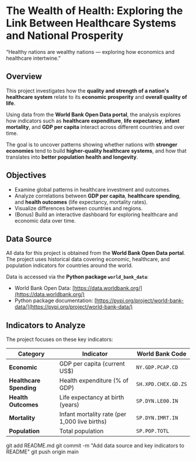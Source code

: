 # The Wealth of Health: Exploring the Link Between Healthcare Systems and National Prosperity

“Healthy nations are wealthy nations — exploring how economics and healthcare intertwine.”

## Overview
This project investigates how the **quality and strength of a nation's healthcare system** relate to its **economic prosperity** and **overall quality of life**.  

Using data from the **World Bank Open Data portal**, the analysis explores how indicators such as **healthcare expenditure**, **life expectancy**, **infant mortality**, and **GDP per capita** interact across different countries and over time.  

The goal is to uncover patterns showing whether nations with **stronger economies** tend to build **higher-quality healthcare systems**, and how that translates into **better population health and longevity**.

## Objectives
- Examine global patterns in healthcare investment and outcomes.
- Analyze correlations between **GDP per capita**, **healthcare spending**, and **health outcomes** (life expectancy, mortality rates).
- Visualize differences between countries and regions.
- (Bonus) Build an interactive dashboard for exploring healthcare and economic data over time.

## Data Source
All data for this project is obtained from the **World Bank Open Data portal**.  
The project uses historical data covering economic, healthcare, and population indicators for countries around the world.

Data is accessed via the **Python package `world_bank_data`**:
- World Bank Open Data: [https://data.worldbank.org/](https://data.worldbank.org/)
- Python package documentation: [https://pypi.org/project/world-bank-data/](https://pypi.org/project/world-bank-data/)

## Indicators to Analyze
The project focuses on these key indicators:

| Category | Indicator | World Bank Code |
|----------|-----------|----------------|
| **Economic** | GDP per capita (current US$) | `NY.GDP.PCAP.CD` |
| **Healthcare Spending** | Health expenditure (% of GDP) | `SH.XPD.CHEX.GD.ZS` |
| **Health Outcomes** | Life expectancy at birth (years) | `SP.DYN.LE00.IN` |
| **Mortality** | Infant mortality rate (per 1,000 live births) | `SP.DYN.IMRT.IN` |
| **Population** | Total population | `SP.POP.TOTL` |

git add README.md
git commit -m "Add data source and key indicators to README"
git push origin main




